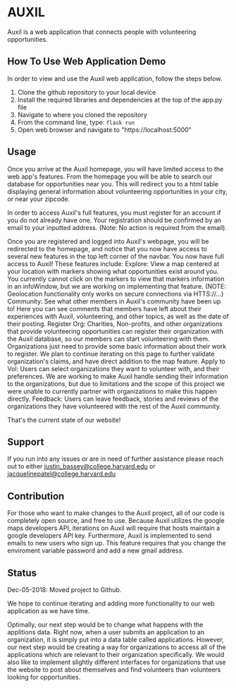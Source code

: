 # AUXIL

Auxil is a web application that connects people with volunteering opportunities.

## How To Use Web Application Demo
In order to view and use the Auxil web application, follow the steps below.
1. Clone the github repository to your local device
2. Install the required libraries and dependencies at the top of the app.py file
3. Navigate to where you cloned the repository
4. From the command line, type: `flask run`
5. Open web browser and navigate to "https://localhost:5000"


## Usage
Once you arrive at the Auxil homepage, you will have limited access to the web app's features. From the homepage you will be able to
search our database for opportunities near you. This will redirect you to a html table displaying general information about volunteering
opportunities in your city, or near your zipcode.

In order to access Auxil's full features, you must register for an account if you do not already have one. Your registration should
be confirmed by an email to your inputted address. (Note: No action is required from the email).

Once you are registered and logged into Auxil's webpage, you will be redirected to the homepage, and notice that you now have access to
several new features in the top left corner of the navbar. You now have full access to Auxil!
These features include:
    Explore: View a map centered at your location with markers showing what opportunities exist around you. You currently cannot click
             on the markers to view that markers information in an infoWindow, but we are working on implementing that feature.
             (NOTE: Geolocation functionality only works on secure connections via HTTS://...)
    Community: See what other members in Auxil's community have been up to! Here you can see comments that members have left about their
               experiences with Auxil, volunteering, and other topics, as well as the date of their posting.
    Register Org: Charities, Non-profits, and other organizations that provide volunteering opportunities can register their organization with
                  the Auxil database, so our members can start volunteering with them. Organizations just need to provide some basic information
                  about their work to register. We plan to continue iterating on this page to further validate organization's claims,
                  and have direct addition to the map feature.
    Apply to Vol: Users can select organizations they want to volunteer with, and their preferences. We are working to make Auxil
                  handle sending their information to the organizations, but due to limitations and the scope of this project we were
                  unable to currently partner with organizations to make this happen directly.
    Feedback: Users can leave feedback, stories and reviews of the organizations they have volunteered with the rest of the Auxil community.

That's the current state of our website!

## Support
If you run into any issues or are in need of further assistance please reach out to either justin_bassey@college.harvard.edu or
jacquelinepatel@college.harvard.edu

## Contribution
For those who want to make changes to the Auxil project, all of our code is completely open source, and free to use. Because Auxil
utilizes the google maps developers API, iterations on Auxil will require that hosts maintain a google developers API key. Furthermore,
Auxil is implemented to send emails to new users who sign up. This feature requires that you change the enviroment variable password
and add a new gmail address.

## Status
Dec-05-2018: Moved project to Github.

We hope to continue iterating and adding more functionality to our web application as we have time.

Optimally, our next step would be to change what happens with the applitions data. Right now, when a user submits an application to
an organization, it is simply put into a data table called applications. However, our next step would be creating a way for organizations
to access all of the applications which are relevant to their organization specifically. We would also like to implement slightly different
interfaces for organizations that use the website to post about themselves and find volunteers than volunteers looking for opportunities.
